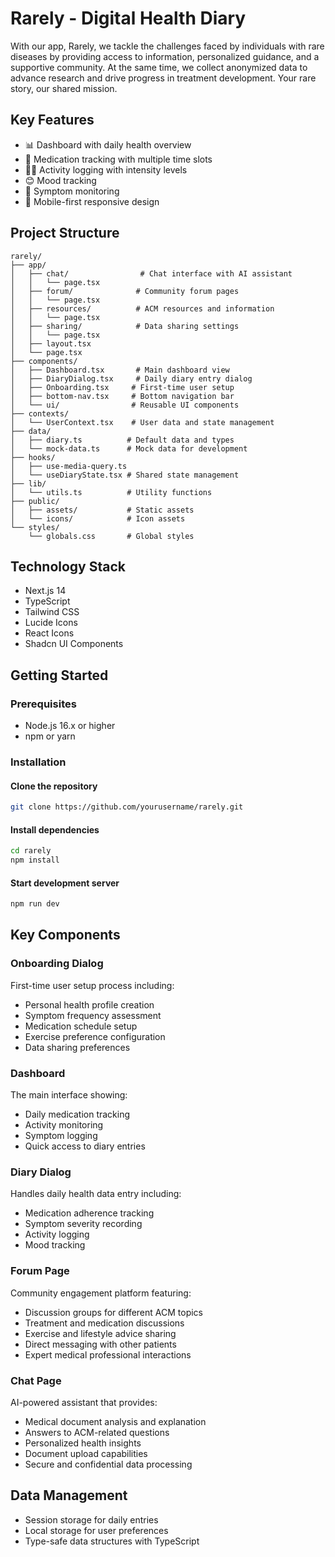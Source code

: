 # Rarely - Digital Health Diary

With our app, Rarely, we tackle the challenges faced by individuals with rare diseases by providing access to information, personalized guidance, and a supportive community. At the same time, we collect anonymized data to advance research and drive progress in treatment development.
Your rare story, our shared mission.

## Key Features
- 📊 Dashboard with daily health overview
- 💊 Medication tracking with multiple time slots
- 🏃‍♂️ Activity logging with intensity levels
- 😊 Mood tracking
- 🤒 Symptom monitoring
- 📱 Mobile-first responsive design

## Project Structure
```
rarely/
├── app/
│   ├── chat/                # Chat interface with AI assistant
│   │   └── page.tsx
│   ├── forum/              # Community forum pages
│   │   └── page.tsx
│   ├── resources/          # ACM resources and information
│   │   └── page.tsx
│   ├── sharing/            # Data sharing settings
│   │   └── page.tsx
│   ├── layout.tsx
│   └── page.tsx
├── components/
│   ├── Dashboard.tsx       # Main dashboard view
│   ├── DiaryDialog.tsx     # Daily diary entry dialog
│   ├── Onboarding.tsx     # First-time user setup
│   ├── bottom-nav.tsx     # Bottom navigation bar
│   └── ui/                # Reusable UI components
├── contexts/
│   └── UserContext.tsx    # User data and state management
├── data/
│   ├── diary.ts          # Default data and types
│   └── mock-data.ts      # Mock data for development
├── hooks/
│   ├── use-media-query.ts
│   └── useDiaryState.tsx # Shared state management
├── lib/
│   └── utils.ts          # Utility functions
├── public/
│   ├── assets/           # Static assets
│   └── icons/            # Icon assets
└── styles/
    └── globals.css       # Global styles
```

## Technology Stack
- Next.js 14
- TypeScript
- Tailwind CSS
- Lucide Icons
- React Icons
- Shadcn UI Components

## Getting Started

### Prerequisites
- Node.js 16.x or higher
- npm or yarn

### Installation

#### Clone the repository
```sh
git clone https://github.com/yourusername/rarely.git
```

#### Install dependencies
```sh
cd rarely
npm install
```

#### Start development server
```sh
npm run dev
```

## Key Components



### Onboarding Dialog
First-time user setup process including:
- Personal health profile creation
- Symptom frequency assessment
- Medication schedule setup
- Exercise preference configuration
- Data sharing preferences

### Dashboard
The main interface showing:
- Daily medication tracking
- Activity monitoring
- Symptom logging
- Quick access to diary entries

### Diary Dialog
Handles daily health data entry including:
- Medication adherence tracking
- Symptom severity recording
- Activity logging
- Mood tracking

### Forum Page
Community engagement platform featuring:
- Discussion groups for different ACM topics
- Treatment and medication discussions
- Exercise and lifestyle advice sharing
- Direct messaging with other patients
- Expert medical professional interactions

### Chat Page
AI-powered assistant that provides:
- Medical document analysis and explanation
- Answers to ACM-related questions
- Personalized health insights
- Document upload capabilities
- Secure and confidential data processing

## Data Management
- Session storage for daily entries
- Local storage for user preferences
- Type-safe data structures with TypeScript

